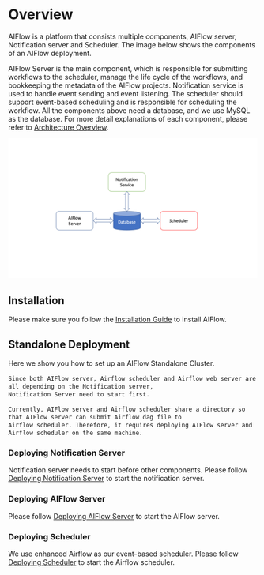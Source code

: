 # Overview

AIFlow is a platform that consists multiple components, AIFlow server, Notification server and Scheduler. The image
below shows the components of an AIFlow deployment.

AIFlow Server is the main component, which is responsible for submitting workflows to the scheduler, manage the life
cycle of the workflows, and bookkeeping the metadata of the AIFlow projects. Notification service is used to handle
event sending and event listening. The scheduler should support event-based scheduling and is responsible for scheduling
the workflow. All the components above need a database, and we use MySQL as the database. For more detail explanations of each
component, please refer to [Architecture Overview](../architecture/overview.md).

![Alt text](../images/AIFlow-Deploy-Overview.png)

## Installation

Please make sure you follow the [Installation Guide](./installation.md) to install AIFlow.

## Standalone Deployment

Here we show you how to set up an AIFlow Standalone Cluster.

```{note}
Since both AIFlow server, Airflow scheduler and Airflow web server are all depending on the Notification server,
Notification Server need to start first.
```

```{note}
Currently, AIFlow server and Airflow scheduler share a directory so that AIFlow server can submit Airflow dag file to 
Airflow scheduler. Therefore, it requires deploying AIFlow server and Airflow scheduler on the same machine.
```

### Deploying Notification Server

Notification server needs to start before other components. Please
follow [Deploying Notification Server](./deploying_notification_server.md) to start the notification server.

### Deploying AIFlow Server

Please follow [Deploying AIFlow Server](./deploying_aiflow_server.md) to start the AIFlow server.

### Deploying Scheduler

We use enhanced Airflow as our event-based scheduler. Please follow [Deploying Scheduler](./deploying_scheduler.md) to
start the Airflow scheduler.
